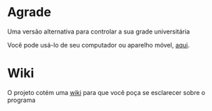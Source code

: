 # Agrade

Uma versão alternativa para controlar a sua grade universitária 

Você pode usá-lo de seu computador ou aparelho móvel, [aqui](http://agrade.info).

# Wiki

O projeto cotém uma [wiki](https://github.com/0tho/Agrade/wiki) para que você poça se esclarecer sobre o programa

